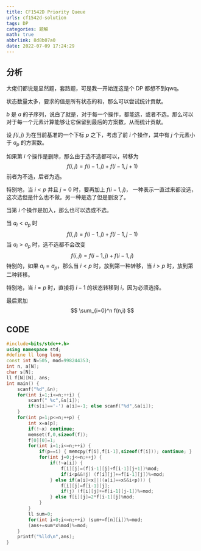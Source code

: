 ```yaml
---
title: CF1542D Priority Queue
urls: cf1542d-solution
tags: DP
categories: 题解
math: true
abbrlink: 8d8b07a0
date: 2022-07-09 17:24:29
---
```


## 分析

大佬们都说是显然题，套路题，可是我一开始连这是个 DP 都想不到qwq。

状态数量太多，要求的值是所有状态的和，那么可以尝试统计贡献。

<!--more-->

$b$ 是 $a$ 的子序列，说白了就是，对于每一个操作，都能选，或者不选。那么可以对于每一个元素计算能够让它保留到最后的方案数，从而统计贡献。

设 $f(i,j)$ 为在当前基准的一个下标 $p$ 之下，考虑了前 $i$ 个操作，其中有 $j$ 个元素小于 $a_p$ 的方案数。

如果第 $i$ 个操作是删除，那么由于选不选都可以，转移为
$$
f(i,j) = f(i-1,j) + f(i-1,j+1)
$$
前者为不选，后者为选。

特别地，当 $i < p$ 并且 $j=0$ 时，要再加上 $f(i-1,j)$， 一种表示一直过来都没选，这次选但是什么也不做。另一种是选了但是删没了。

当第 $i$ 个操作是加入，那么也可以选或不选。

当 $a_i < a_p$ 时
$$
f(i,j) = f(i-1,j) + f(i-1,j-1)
$$
当 $a_i > a_p$ 时，选不选都不会改变
$$
f(i,j)= f(i-1,j) + f(i-1,j)
$$
特别的，如果 $a_i = a_p$，那么当 $i< p$ 时，放到第一种转移，当 $i>p$ 时，放到第二种转移。

特别地，当 $i=p$ 时，直接将 $i-1$ 的状态转移到 $i$，因为必须选择。

最后累加
$$
\sum_{i=0}^n f(n,i)
$$

## CODE

```cpp
#include<bits/stdc++.h>
using namespace std;
#define ll long long
const int N=505, mod=998244353;
int n, a[N];
char s[N];
ll f[N][N], ans;
int main() {
	scanf("%d",&n);
	for(int i=1;i<=n;++i) {	
		scanf(" %c",&s[i]);
		if(s[i]=='-') a[i]=-1; else scanf("%d",&a[i]);
	}
	for(int p=1;p<=n;++p) {
		int x=a[p];
		if(!~x) continue;
		memset(f,0,sizeof(f));
		f[0][0]=1;
		for(int i=1;i<=n;++i) {
			if(p==i) { memcpy(f[i],f[i-1],sizeof(f[i])); continue; }
			for(int j=0;j<=n;++j) {
				if(!~a[i]) {
					f[i][j]=(f[i-1][j]+f[i-1][j+1])%mod;
					if(i<p&&!j) (f[i][j]+=f[i-1][j])%=mod;
				} else if(a[i]<x||((a[i]==x&&i<p))) {
					f[i][j]=f[i-1][j];
					if(j) (f[i][j]+=f[i-1][j-1])%=mod;
				} else f[i][j]=2*f[i-1][j]%mod;
			}
		}
		ll sum=0;
		for(int i=0;i<=n;++i) (sum+=f[n][i])%=mod;
		(ans+=sum*x%mod)%=mod;
	}
	printf("%lld\n",ans);
}
```
